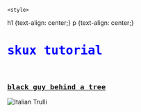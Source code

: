 <html>

  <head>

    <style>
h1 {text-align: center;}
p {text-align: center;}

</style>  

</head>

<body>
  <p style="background-image: url('https://www.valleyprofile.co.nz/wp-content/uploads/2022/05/P1-VALLEY-PROFILE-Martina-Dairy-Ram-raid-WEB.jpg');">
<h1 style="font-family:cursive,monospace;color:Blue;">skux tutorial</h1>
<br>
<h3 style="font-family:cursive,monospace;"><a href="https://skuxdlx.github.io/edwinnsphinxcat/"> black guy behind a tree </a></h3>
<img src="pic_trulli.jpg" alt="Italian Trulli">

</body>

</html>

